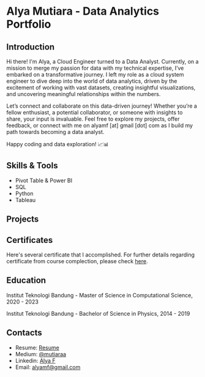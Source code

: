 # Alya Mutiara - Data Analytics Portfolio

## Introduction
Hi there! I'm Alya, a Cloud Engineer turned to a Data Analyst. Currently, on a mission to merge my passion for data with my technical expertise, I’ve embarked on a transformative journey. I left my role as a cloud system engineer to dive deep into the world of data analytics, driven by the excitement of working with vast datasets, creating insightful visualizations, and uncovering meaningful relationships within the numbers.

Let’s connect and collaborate on this data-driven journey! Whether you’re a fellow enthusiast, a potential collaborator, or someone with insights to share, your input is invaluable. Feel free to explore my projects, offer feedback, or connect with me on alyamf [at] gmail [dot] com as I build my path towards becoming a data analyst.

Happy coding and data exploration! 📈📊

## Skills & Tools
- Pivot Table & Power BI
- SQL
- Python
- Tableau

## Projects


## Certificates
Here's several certificate that I accomplished. For further details regarding certificate from course complection, please check <a href="certificate.md">here</a>.

## Education
Institut Teknologi Bandung -  Master of Science in Computational Science, 2020 - 2023

Institut Teknologi Bandung - Bachelor of Science in Physics, 2014 - 2019

## Contacts
- Resume: <a href="asset/resume.pdf">Resume</a>
- Medium: <a href="https://medium.com/@mutiaraa">@mutiaraa</a>
- Linkedin: <a href="https://linkedin.com/in/alyamf">Alya F</a>
- Email: <a href="mailto:alyamf@gmail.com">alyamf@gmail.com</a>
